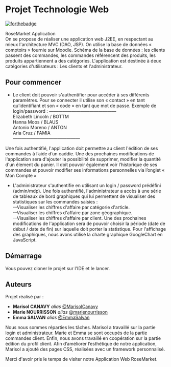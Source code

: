 # Projet Technologie Web

[![forthebadge](http://forthebadge.com/images/badges/built-with-love.svg)](http://forthebadge.com)

RoseMarket Application                                           
On se propose de réaliser une application web J2EE, en respectant au mieux l'architecture MVC (DAO, JSP).
On utilise la base de données « comptoirs » fournie sur Moodle.
Schéma de la base de données : les clients passent des commandes, les commandes référencent des produits, les produits appartiennent a des catégories. 
L'application est destinée à deux catégories d'utilisateurs : Les clients et l'administrateur.

## Pour commencer

* Le client doit pouvoir s'authentifier pour accéder à ses différents paramètres. Pour se connecter il utilise son « contact » en tant qu’identifiant et son « code » en tant que mot de passe. Exemple de login/password : 
———————————————                                                             
  Elizabeth Lincoln / BOTTM      
  Hanna Moos / BLAUS       
  Antonio Moreno / ANTON      
  Aria Cruz / FAMIA      
———————————————

Une fois authentifié, l'application doit permettre au client l'édition de ses commandes à l’aide d’un caddie. Une des prochaines modifications de l'application sera d'ajouter la possibilité de supprimer, modifier la quantité d'un élement du panier.
Il doit pouvoir également voir l’historique de ses commandes et pouvoir modifier ses informations personnelles via l’onglet « Mon Compte »

* L'administrateur s'authentifie en utilisant un login / password prédéfini (admin/mdp). 
Une fois authentifié, l'administrateur a accès à une série de tableaux de bord graphiques qui lui permettent de visualiser des statistiques sur les commandes saisies :                             
--Visualiser les chiffres d'affaire par catégorie d'article.                                       
--Visualiser les chiffres d'affaire par zone géographique.                               
--Visualiser les chiffres d'affaire par client.
Une des prochaines modifications de l'application sera de pouvoir choisir la période (date de début / date de fin) sur laquelle doit porter la statistique.
Pour l'affichage des graphiques, nous avons utilisé la charte graphique GoogleChart en JavaScript.


## Démarrage

Vous pouvez cloner le projet sur l'IDE et le lancer.


## Auteurs

Projet réalisé par : 
* **Marisol CANAVY** _alias_ [@MarisolCanavy](https://github.com/MarisolCanavy)
* **Marie NOURRISSON** _alias_ [@marienourrisson](https://github.com/marienourrisson)
* **Emma SALVAN** _alias_ [@EmmaSalvan](https://github.com/EmmaSalvan)


Nous nous sommes réparties les tâches. Marisol a travaillé sur la partie login et administrateur. Marie et Emma se sont occupés de la partie commandes client. Enfin, nous avons travaillé en coopération sur la partie édition du profil client.
Afin d’améliorer l’esthétique de notre application, Marisol a ajouté des pages CSS, réalisées avec un framework personnalisé.

Merci d'avoir pris le temps de visiter notre Application Web RoseMarket.



